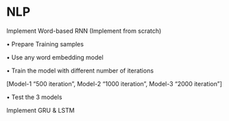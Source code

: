 # NLP

Implement Word-based RNN (Implement from scratch)

• Prepare Training samples

• Use any word embedding model

• Train the model with different number of iterations

[Model-1 “500 iteration”, Model-2 “1000 iteration”, Model-3 “2000 iteration”]

• Test the 3 models

Implement GRU & LSTM
